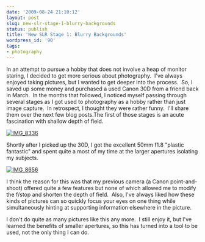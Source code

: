 ```yaml
---
date: '2009-08-24 21:10:12'
layout: post
slug: new-slr-stage-1-blurry-backgrounds
status: publish
title: 'New SLR Stage 1: Blurry Backgrounds'
wordpress_id: '90'
tags:
- photography
---
```


In an attempt to pursue a hobby that does not involve a heap of monitor staring, I decided to get more serious about photography.  I've always enjoyed taking pictures, but I wanted to get deeper into the process.  So, I saved up some money and purchased a used Canon 30D from a friend back in March.  In the months that followed, I noticed myself passing through several stages as I got used to photography as a hobby rather than just image capture.  In retrospect, I thought they were rather funny.  I'll share them over the next few blog posts.<!--more-->The first of those stages is an acute fascination with shallow depth of field.

<a href="http://www.flickr.com/photos/19501186@N00/3396907438/"><img src="http://farm4.static.flickr.com/3567/3396907438_78a1250602.jpg" border="0" alt="IMG_8336" /></a>

Shortly after I picked up the 30D, I got the excellent 50mm f1.8 "plastic fantastic" and spent quite a most of my time at the larger apertures isolating my subjects.

<a href="http://www.flickr.com/photos/19501186@N00/3854986336/"><img src="http://farm3.static.flickr.com/2482/3854986336_417b05be63.jpg" border="0" alt="IMG_8656" /></a>

I think the reason for this was that my previous camera (a Canon point-and-shoot) offered quite a few features but none of which allowed me to modify the f/stop and shorten the depth of field.  Also, I've always liked how these kinds of pictures can so quickly focus your eyes on one thing while simultaneously hinting at supporting information elsewhere in the picture.

I don't do quite as many pictures like this any more.  I still enjoy it, but I've learned the benefits of smaller apertures, so this has turned into a tool to be used, not the only thing I can do.